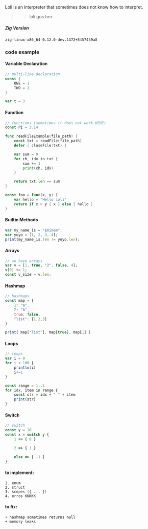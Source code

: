 Loli is an interpreter that sometimes does not know how to interpret.

> > loli gos brrr

##### Zig Version

    zig-linux-x86_64-0.12.0-dev.1372+8457439a8

### code example

#### Variable Declaration

```go
// multi-line declaration
const {
    ONE = 1
    TWO = 2
}

var t = 3
```

#### Function

```go
// functions (sometimes it does not work HEHE)
const PI = 3.14

func readFileExample(file_path) {
    const txt = readFile(file_path)
    defer { closeFile(txt) }

    var sum = 0
    for ch, idx in txt {
        sum += 1
        print(ch, idx)
    }

    return txt.len == sum
}

const foo = func(x, y) {
    var hello = "Hello Loli"
    return if x > y { x } else { hello }
}

```

#### Builtin Methods

```js
var my_name_is = "Eminem";
var yoyo = [1, 2, 3, 4];
print(my_name_is.len != yoyo.len);
```

#### Arrays

```js
// we have arrays
var v = [1, true, "2", false, 4];
v[0] += 1;
const v_size = v.len;
```

#### Hashmap

```js
// hashmaps
const map = {
    1: "a",
    2: "b",
    true: false,
    "list": {1,2,3}
}

print( map["list"], map[true], map[1] )
```

#### Loops

```js
// loops
var i = 0
for i < 100 {
    println(i)
    i+=1
}

const range = 1..5
for idx, item in range {
    const str = idx + " " + item
    print(str)
}
```

#### Switch

```js
// switch
const y = 10
const x = switch y {
    1 => { 0 }

    2 => { 1 }

    else => { -1 }
}
```

#### to implement:

    1. enum
    2. struct
    3. scopes ({ ... })
    4. erros KKKKK

#### to fix:

    + hashmap sometimes returns null
    + memory leaks
